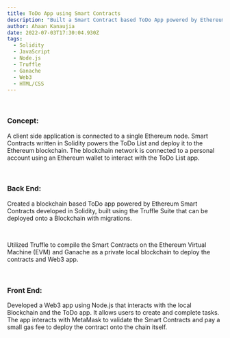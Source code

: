 ```yaml
---
title: ToDo App using Smart Contracts
description: "Built a Smart Contract based ToDo App powered by Ethereum "
author: Ahaan Kanaujia
date: 2022-07-03T17:30:04.930Z
tags:
  - Solidity
  - JavaScript
  - Node.js
  - Truffle
  - Ganache
  - Web3
  - HTML/CSS
---
```

<br>

### Concept:

A client side application is connected to a single Ethereum node. Smart Contracts written in Solidity powers the ToDo List and deploy it to the Ethereum blockchain. The blockchain network is connected to a personal account using an Ethereum wallet to interact with the ToDo List app. 

<br>

### Back End:

Created a blockchain based ToDo app powered by Ethereum Smart Contracts developed in Solidity, built using the Truffle Suite that can be deployed onto a Blockchain with migrations.  

<br>

Utilized Truffle to compile the Smart Contracts on the Ethereum Virtual Machine (EVM) and Ganache as a private local blockchain to deploy the contracts and Web3 app. 

<br>

### Front End:

Developed a Web3 app using Node.js that interacts with the local Blockchain and the ToDo app. It allows users to create and complete tasks. The app interacts with MetaMask to validate the Smart Contracts and pay a small gas fee to deploy the contract onto the chain itself. 